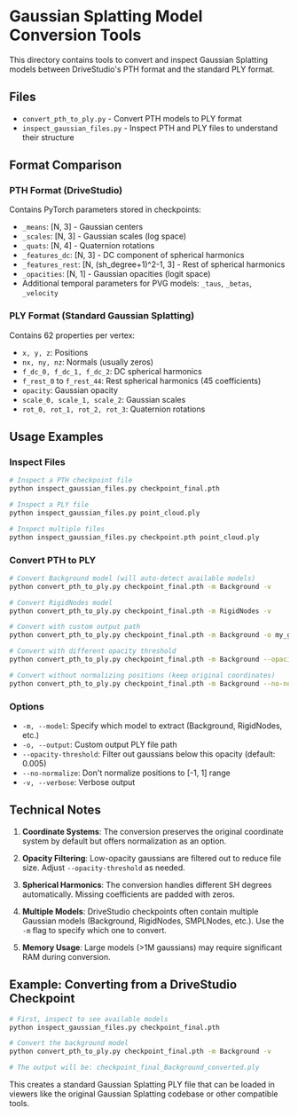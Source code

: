 # Gaussian Splatting Model Conversion Tools

This directory contains tools to convert and inspect Gaussian Splatting models between DriveStudio's PTH format and the standard PLY format.

## Files

- `convert_pth_to_ply.py` - Convert PTH models to PLY format
- `inspect_gaussian_files.py` - Inspect PTH and PLY files to understand their structure

## Format Comparison

### PTH Format (DriveStudio)
Contains PyTorch parameters stored in checkpoints:
- `_means`: [N, 3] - Gaussian centers  
- `_scales`: [N, 3] - Gaussian scales (log space)
- `_quats`: [N, 4] - Quaternion rotations
- `_features_dc`: [N, 3] - DC component of spherical harmonics
- `_features_rest`: [N, (sh_degree+1)^2-1, 3] - Rest of spherical harmonics
- `_opacities`: [N, 1] - Gaussian opacities (logit space)
- Additional temporal parameters for PVG models: `_taus`, `_betas`, `_velocity`

### PLY Format (Standard Gaussian Splatting)
Contains 62 properties per vertex:
- `x, y, z`: Positions
- `nx, ny, nz`: Normals (usually zeros)
- `f_dc_0, f_dc_1, f_dc_2`: DC spherical harmonics
- `f_rest_0` to `f_rest_44`: Rest spherical harmonics (45 coefficients)
- `opacity`: Gaussian opacity
- `scale_0, scale_1, scale_2`: Gaussian scales
- `rot_0, rot_1, rot_2, rot_3`: Quaternion rotations

## Usage Examples

### Inspect Files
```bash
# Inspect a PTH checkpoint file
python inspect_gaussian_files.py checkpoint_final.pth

# Inspect a PLY file  
python inspect_gaussian_files.py point_cloud.ply

# Inspect multiple files
python inspect_gaussian_files.py checkpoint.pth point_cloud.ply
```

### Convert PTH to PLY
```bash
# Convert Background model (will auto-detect available models)
python convert_pth_to_ply.py checkpoint_final.pth -m Background -v

# Convert RigidNodes model
python convert_pth_to_ply.py checkpoint_final.pth -m RigidNodes -v

# Convert with custom output path
python convert_pth_to_ply.py checkpoint_final.pth -m Background -o my_gaussians.ply

# Convert with different opacity threshold
python convert_pth_to_ply.py checkpoint_final.pth -m Background --opacity-threshold 0.01

# Convert without normalizing positions (keep original coordinates)
python convert_pth_to_ply.py checkpoint_final.pth -m Background --no-normalize
```

### Options
- `-m, --model`: Specify which model to extract (Background, RigidNodes, etc.)
- `-o, --output`: Custom output PLY file path
- `--opacity-threshold`: Filter out gaussians below this opacity (default: 0.005)
- `--no-normalize`: Don't normalize positions to [-1, 1] range
- `-v, --verbose`: Verbose output

## Technical Notes

1. **Coordinate Systems**: The conversion preserves the original coordinate system by default but offers normalization as an option.

2. **Opacity Filtering**: Low-opacity gaussians are filtered out to reduce file size. Adjust `--opacity-threshold` as needed.

3. **Spherical Harmonics**: The conversion handles different SH degrees automatically. Missing coefficients are padded with zeros.

4. **Multiple Models**: DriveStudio checkpoints often contain multiple Gaussian models (Background, RigidNodes, SMPLNodes, etc.). Use the `-m` flag to specify which one to convert.

5. **Memory Usage**: Large models (>1M gaussians) may require significant RAM during conversion.

## Example: Converting from a DriveStudio Checkpoint

```bash
# First, inspect to see available models
python inspect_gaussian_files.py checkpoint_final.pth

# Convert the background model
python convert_pth_to_ply.py checkpoint_final.pth -m Background -v

# The output will be: checkpoint_final_Background_converted.ply
```

This creates a standard Gaussian Splatting PLY file that can be loaded in viewers like the original Gaussian Splatting codebase or other compatible tools.
